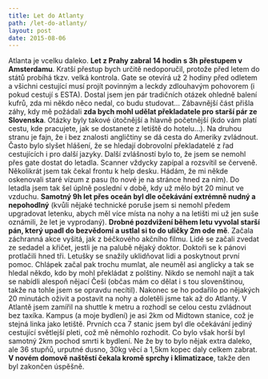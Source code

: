 ```yaml
---
title: Let do Atlanty
path: /let-do-atlanty/
layout: post
date: 2015-08-06
---
```


Atlanta je vcelku daleko. **Let z Prahy zabral 14 hodin s 3h přestupem v Amsterdamu**. Kratší přestup bych určitě nedoporučil, protože před letem do států probíhá tkzv. velká kontrola. Gate se otevírá už 2 hodiny před odletem a všichni cestující musí projít povinným a leckdy zdlouhavým pohovorem (i pokud cestují s ESTA). Dostal jsem jen pár tradičních otázek ohledně balení kufrů, zda mi někdo něco nedal, co budu studovat... Zábavnější část přišla záhy, kdy mě požádali **zda bych mohl udělat překladatele pro starší pár ze Slovenska**. Otázky byly takové útočnější a hlavně početnější (kdo vám platí cestu, kde pracujete, jak se dostanete z letiště do hotelu...). Na druhou stranu je fajn, že i bez znalosti angličtiny se dá cesta do Ameriky zvládnout. Často bylo slyšet hlášení, že se hledají dobrovolní překladatelé z řad cestujících i pro další jazyky. Další zvlášností bylo to, že jsem se nemohl přes gate dostat do letadla. Scanner vždycky zapípal a rozsvítil se červeně. Několikrát jsem tak čekal frontu k help desku. Hádám, že mi někde oskenovali staré vízum z pasu (to nové je na stránce hned za ním). Do letadla jsem tak šel úplně poslední v době, kdy už mělo být 20 minut ve vzduchu. **Samotný 9h let přes oceán byl dle očekávání extrémně nudný a nepohodlný** (kvůli nějaké technické poruše jsem si nemohl předem upgradovat letenku, abych měl více místa na nohy a na letišti mi už jen suše oznámili, že let je vyprodaný). **Drobné pozdvižení během letu vyvolal starší pán, který upadl do bezvědomí a ustlal si to do uličky 2m ode mě**. Začala záchranná akce vyšitá, jak z béčkového akčního filmu. Lidé se začali zvedat ze sedadel a křičet, jestli je na palubě nějaký doktor. Doktoři se k pánovi protlačili hned tři. Letušky se snažily uklidňovat lidi a poskytnout první pomoc. Chlápek začal pak trochu mumlat, ale neuměl asi anglicky a tak se hledal někdo, kdo by mohl překládat z polštiny. Nikdo se nemohl najít a tak se nabídli alespoň nějací Češi (občas mám co dělat i s tou slovenštinou, takže na tohle jsem se opravdu necítil). Nakonec se ho podařilo po nějakých 20 minutách oživit a postavit na nohy a doletěli jsme tak až do Atlanty. V Atlantě jsem zamířil na shuttle k metru a rozhodl se celou cestu zvládnout bez taxíka. Kampus (a moje bydlení) je asi 2km od Midtown stanice, což je stejná linka jako letiště. Prvních cca 7 stanic jsem byl dle očekávání jediný cestující světlejší pleti, což mě němohlo rozhodit. Co bylo však horší byl samotný 2km pochod smrti k bydlení. Ne že by to bylo nějak extra daleko, ale 36 stupňů, urputné dusno, 30kg věcí a 1,5km kopec daly celkem zabrat. **V novém domově naštěstí čekala kromě sprchy i klimatizace**, takže den byl zakončen úspěšně.